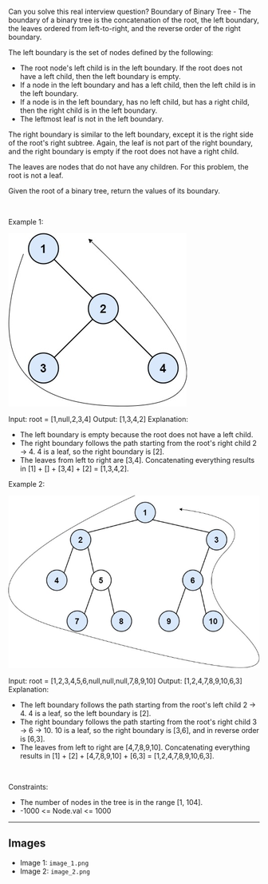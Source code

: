 Can you solve this real interview question? Boundary of Binary Tree - The boundary of a binary tree is the concatenation of the root, the left boundary, the leaves ordered from left-to-right, and the reverse order of the right boundary.

The left boundary is the set of nodes defined by the following:

 * The root node's left child is in the left boundary. If the root does not have a left child, then the left boundary is empty.
 * If a node in the left boundary and has a left child, then the left child is in the left boundary.
 * If a node is in the left boundary, has no left child, but has a right child, then the right child is in the left boundary.
 * The leftmost leaf is not in the left boundary.

The right boundary is similar to the left boundary, except it is the right side of the root's right subtree. Again, the leaf is not part of the right boundary, and the right boundary is empty if the root does not have a right child.

The leaves are nodes that do not have any children. For this problem, the root is not a leaf.

Given the root of a binary tree, return the values of its boundary.

 

Example 1:

![Example 1](./image_1.png)


Input: root = [1,null,2,3,4]
Output: [1,3,4,2]
Explanation:
- The left boundary is empty because the root does not have a left child.
- The right boundary follows the path starting from the root's right child 2 -> 4.
  4 is a leaf, so the right boundary is [2].
- The leaves from left to right are [3,4].
Concatenating everything results in [1] + [] + [3,4] + [2] = [1,3,4,2].


Example 2:

![Example 2](./image_2.png)


Input: root = [1,2,3,4,5,6,null,null,null,7,8,9,10]
Output: [1,2,4,7,8,9,10,6,3]
Explanation:
- The left boundary follows the path starting from the root's left child 2 -> 4.
  4 is a leaf, so the left boundary is [2].
- The right boundary follows the path starting from the root's right child 3 -> 6 -> 10.
  10 is a leaf, so the right boundary is [3,6], and in reverse order is [6,3].
- The leaves from left to right are [4,7,8,9,10].
Concatenating everything results in [1] + [2] + [4,7,8,9,10] + [6,3] = [1,2,4,7,8,9,10,6,3].


 

Constraints:

 * The number of nodes in the tree is in the range [1, 104].
 * -1000 <= Node.val <= 1000

---

## Images

- Image 1: `image_1.png`
- Image 2: `image_2.png`
